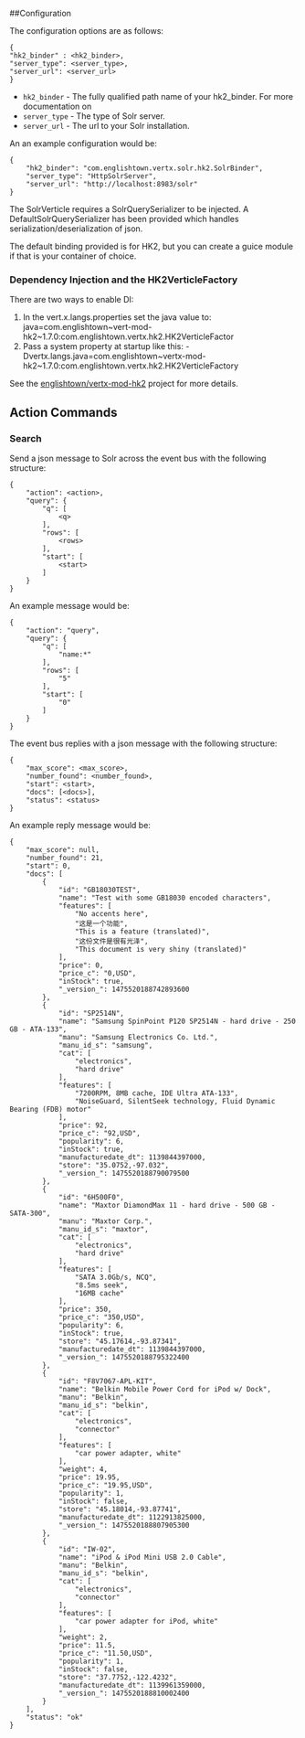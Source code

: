 ##Configuration

The configuration options are as follows:

```
{
"hk2_binder" : <hk2_binder>,
"server_type": <server_type>,
"server_url": <server_url>
}
```

* `hk2_binder` - The fully qualified path name of your hk2_binder. For more documentation on 
* `server_type` - The type of Solr server.
* `server_url` - The url to your Solr installation.

An an example configuration would be:

```
{
    "hk2_binder": "com.englishtown.vertx.solr.hk2.SolrBinder",
    "server_type": "HttpSolrServer",
    "server_url": "http://localhost:8983/solr"
}
```

The SolrVerticle requires a SolrQuerySerializer to be injected. A DefaultSolrQuerySerializer has been provided which handles serialization/deserialization of json. 

The default binding provided is for HK2, but you can create a guice module if that is your container of choice. 

### Dependency Injection and the HK2VerticleFactory

There are two ways to enable DI:

1. In the vert.x.langs.properties set the java value to: java=com.englishtown~vert-mod-hk2~1.7.0:com.englishtown.vertx.hk2.HK2VerticleFactor
2. Pass a system property at startup like this: -Dvertx.langs.java=com.englishtown~vertx-mod-hk2~1.7.0:com.englishtown.vertx.hk2.HK2VerticleFactory

See the [englishtown/vertx-mod-hk2](https://github.com/englishtown/vertx-mod-hk2) project for more details.

## Action Commands

### Search

Send a json message to Solr across the event bus with the following structure:

```
{
    "action": <action>,
    "query": {
        "q": [
            <q>
        ],
        "rows": [
            <rows>
        ],
        "start": [
            <start>
        ]
    }
}
```

An example message would be:

```
{
    "action": "query",
    "query": {
        "q": [
            "name:*"
        ],
        "rows": [
            "5"
        ],
        "start": [
            "0"
        ]
    }
}
```

The event bus replies with a json message with the following structure:

```
{
    "max_score": <max_score>,
    "number_found": <number_found>,
    "start": <start>,
    "docs": [<docs>],
    "status": <status>
}
```

An example reply message would be:

```
{
    "max_score": null,
    "number_found": 21,
    "start": 0,
    "docs": [
        {
            "id": "GB18030TEST",
            "name": "Test with some GB18030 encoded characters",
            "features": [
                "No accents here",
                "这是一个功能",
                "This is a feature (translated)",
                "这份文件是很有光泽",
                "This document is very shiny (translated)"
            ],
            "price": 0,
            "price_c": "0,USD",
            "inStock": true,
            "_version_": 1475520188742893600
        },
        {
            "id": "SP2514N",
            "name": "Samsung SpinPoint P120 SP2514N - hard drive - 250 GB - ATA-133",
            "manu": "Samsung Electronics Co. Ltd.",
            "manu_id_s": "samsung",
            "cat": [
                "electronics",
                "hard drive"
            ],
            "features": [
                "7200RPM, 8MB cache, IDE Ultra ATA-133",
                "NoiseGuard, SilentSeek technology, Fluid Dynamic Bearing (FDB) motor"
            ],
            "price": 92,
            "price_c": "92,USD",
            "popularity": 6,
            "inStock": true,
            "manufacturedate_dt": 1139844397000,
            "store": "35.0752,-97.032",
            "_version_": 1475520188790079500
        },
        {
            "id": "6H500F0",
            "name": "Maxtor DiamondMax 11 - hard drive - 500 GB - SATA-300",
            "manu": "Maxtor Corp.",
            "manu_id_s": "maxtor",
            "cat": [
                "electronics",
                "hard drive"
            ],
            "features": [
                "SATA 3.0Gb/s, NCQ",
                "8.5ms seek",
                "16MB cache"
            ],
            "price": 350,
            "price_c": "350,USD",
            "popularity": 6,
            "inStock": true,
            "store": "45.17614,-93.87341",
            "manufacturedate_dt": 1139844397000,
            "_version_": 1475520188795322400
        },
        {
            "id": "F8V7067-APL-KIT",
            "name": "Belkin Mobile Power Cord for iPod w/ Dock",
            "manu": "Belkin",
            "manu_id_s": "belkin",
            "cat": [
                "electronics",
                "connector"
            ],
            "features": [
                "car power adapter, white"
            ],
            "weight": 4,
            "price": 19.95,
            "price_c": "19.95,USD",
            "popularity": 1,
            "inStock": false,
            "store": "45.18014,-93.87741",
            "manufacturedate_dt": 1122913825000,
            "_version_": 1475520188807905300
        },
        {
            "id": "IW-02",
            "name": "iPod & iPod Mini USB 2.0 Cable",
            "manu": "Belkin",
            "manu_id_s": "belkin",
            "cat": [
                "electronics",
                "connector"
            ],
            "features": [
                "car power adapter for iPod, white"
            ],
            "weight": 2,
            "price": 11.5,
            "price_c": "11.50,USD",
            "popularity": 1,
            "inStock": false,
            "store": "37.7752,-122.4232",
            "manufacturedate_dt": 1139961359000,
            "_version_": 1475520188810002400
        }
    ],
    "status": "ok"
}
```
